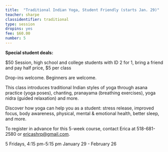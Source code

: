 ```yaml
---
title:  "Traditional Indian Yoga, Student Friendly (starts Jan. 29)"
teacher: sharpe
classidentifier: traditional
type: session
dropins: yes
fee: $60.00
number: 5
---
```

<strong>Special student deals:</strong>

$50 Session, high school and college students with ID
2 for 1, bring a friend and pay half price, $5 per class

Drop-ins welcome. Beginners are welcome.

This class introduces traditional Indian styles of yoga through asana practice (yoga poses), chanting, pranayama (breathing exercises), yoga nidra (guided relaxation) and more.

Discover how yoga can help you as a student: stress release, improved focus, body awareness, physical, mental & emotional health, better sleep, and more.

To register in advance for this 5-week course, contact Erica at 518-681-2580 or ericashrp@gmail.com.

5 Fridays, 4:15 pm-5:15 pm  January 29 - February 26
